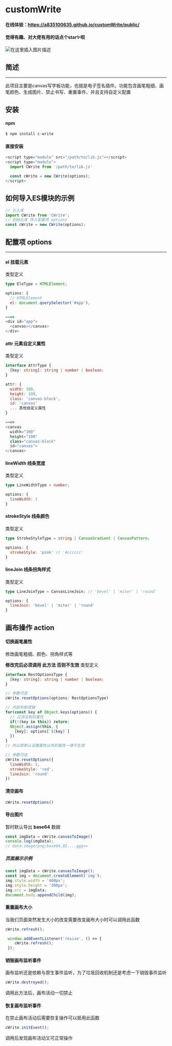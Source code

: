 # customWrite

#### 在线体验：https://a835100635.github.io/customWrite/public/
#### 觉得有趣、对大佬有用的话点个star✨呗
![在这里插入图片描述](https://img-blog.csdnimg.cn/91e61fc4807c4c1da4478c5dfded5ece.png)

## 简述
---
此项目主要是canvas写字板功能，也就是电子签名插件。功能包含画笔粗细、画笔颜色、生成图片、禁止书写、重置事件、并且支持自定义配置

## 安装
#### npm
```javascript
$ npm install c-write
```
#### 直接安装
```javascript
<script type="module" src="/path/to/lib.js"></script>
<script type="module">
  import CWrite from '/path/to/lib.js'

  const cWrite = new CWrite(options);
</script>
```


## 如何导入ES模块的示例

```javascript
// 引入库
import CWrite from 'CWrite';
// 初始化库 传入配置项 options
const cWrite = new CWrite(options);

```

## 配置项 options
---
#### el 挂载元素
类型定义
```typescript
type EleType = HTMLElement;
```
```javascript
options: {
  // HTMLElement
  el: document.querySelector('#app'),
}

===>
<div id="app">
  <canvas></canvas>
</div>

```

#### attr 元素自定义属性
类型定义
```typescript
interface AttrType {
  [key: string]: string | number | boolean;
}
```
```javascript
attr: {
  width: 100,
  height: 100,
  class: 'canvas-block',
  id: 'canvas'
  ... 其他自定义属性
}

===>
<canvas 
  width="100" 
  height="100" 
  class="canvas-block" 
  id="canvas">
</canvas>

```

#### lineWidth 线条宽度
类型定义
```typescript
type LineWidthType = number;
```
```javascript
options: {
  lineWidth: 1
}
```

#### strokeStyle 线条颜色
类型定义
```typescript
type StrokeStyleType = string | CanvasGradient | CanvasPattern;
```
```javascript
options: {
  strokeStyle: 'pink' // '#cccccc'
}
```
#### lineJoin 线条拐角样式
类型定义
```typescript
type LineJoinType = CanvasLineJoin; // 'bevel' | 'miter' | 'round'
```
```javascript
options: {
  lineJoin: 'bevel' | 'miter' | 'round'
}
```

## 画布操作 action

#### 切换画笔属性
修改画笔粗细、颜色、拐角样式等

**修改完后必须调用 此方法 否则不生效**
类型定义
```typescript
interface RestOptionsType {
  [key: string]: string | number | boolean;
}

// 参数可选
cWrite.resetOptions(options: RestOptionsType)
```
```javascript
// 内部判断逻辑
for(const key of Object.keys(options)) {
  // 过滤没有的属性
  if(!(key in this)) return;
  Object.assign(this, {
    [key]: options[`${key}`]
  })
}
// 所以除默认设置属性以外的属性一律不生效

// 参数可选
cWrite.resetOptions({
  lineWidth: 1,
  strokeStyle: 'red',
  lineJoin: 'round'
})
```
#### 清空画布
```javascript
cWrite.resetOptions()
```

#### 导出图片
暂时默认导出 **base64** 数据
```javascript
const imgData = cWrite.canvasToImage()
console.log(imgData);
// data:image/png;base64,QI....ggg==
```
##### 页面展示示例
```javascript
const imgData = cWrite.canvasToImage();
const img = document.createElement('img');
img.style.width = '400px';
img.style.height = '300px';
img.src = imgData;
document.body.appendChild(img);
```

#### 重置画布大小
当我们页面突然发生大小的改变需要改变画布大小时可以调用此函数
```javascript
cWrite.refresh();
```
```javascript
 window.addEventListener('resize', () => {
    cWrite.refresh();
 });
```


#### 销毁画布监听事件
画布监听还是依赖与原生事件监听，为了垃圾回收机制还是考虑一下销毁事件监听
```javascript
cWrite.destroyed();
```
调用此方法后，画布活动一切禁止

#### 恢复画布监听事件
在禁止画布活动后需要恢复操作可以抵用此函数
```javascript
cWrite.initEvent();
```
调用后发现画布活动又可正常操作
